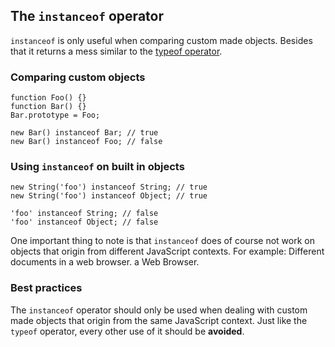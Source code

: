 ## The `instanceof` operator

`instanceof` is only useful when comparing custom made objects. Besides that it
returns a mess similar to the [typeof operator](#typeof).

### Comparing custom objects

    function Foo() {}
    function Bar() {}
    Bar.prototype = Foo;

    new Bar() instanceof Bar; // true
    new Bar() instanceof Foo; // false

### Using `instanceof` on built in objects

    new String('foo') instanceof String; // true
    new String('foo') instanceof Object; // true

    'foo' instanceof String; // false
    'foo' instanceof Object; // false

One important thing to note is that `instanceof` does of course not work on
objects that origin from different JavaScript contexts. For example: Different
documents in a web browser.
a Web Browser.

### Best practices

The `instanceof` operator should only be used when dealing with custom made 
objects that origin from the same JavaScript context. Just like the `typeof` 
operator, every other use of it should be **avoided**.

